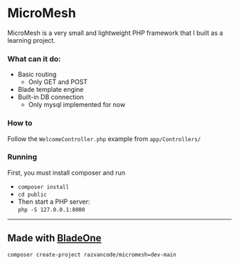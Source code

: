 # MicroMesh

MicroMesh is a very small and lightweight PHP framework that I built as a learning project.

### What can it do:
- Basic routing
  - Only GET and POST
- Blade template engine
- Built-in DB connection 
  - Only mysql implemented for now

### How to
Follow the `WelcomeController.php` example from `app/Controllers/` 

### Running

First, you must install composer and run  
- ```composer install```
- ```cd public```
- Then start a PHP server:  
  ```php -S 127.0.0.1:8000```

---
Made with [BladeOne](https://github.com/EFTEC/BladeOne)
---
`composer create-project razvancode/micromesh=dev-main`
